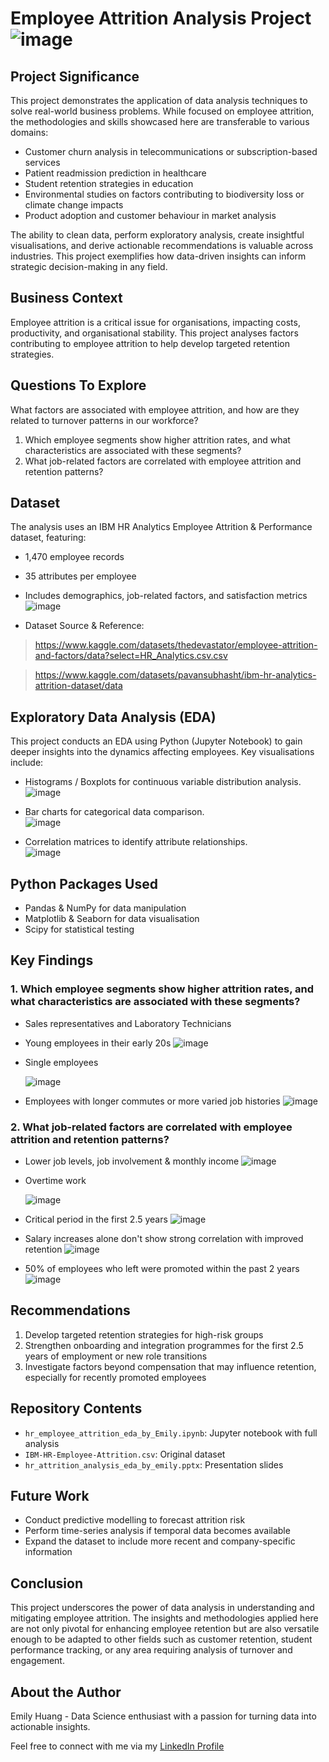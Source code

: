 # Employee Attrition Analysis Project ![image](https://github.com/user-attachments/assets/02cd653b-d013-488f-a95c-1cf8d4e9801b)


## Project Significance
This project demonstrates the application of data analysis techniques to solve real-world business problems. While focused on employee attrition, the methodologies and skills showcased here are transferable to various domains:

- Customer churn analysis in telecommunications or subscription-based services
- Patient readmission prediction in healthcare
- Student retention strategies in education
- Environmental studies on factors contributing to biodiversity loss or climate change impacts
- Product adoption and customer behaviour in market analysis

The ability to clean data, perform exploratory analysis, create insightful visualisations, and derive actionable recommendations is valuable across industries. This project exemplifies how data-driven insights can inform strategic decision-making in any field.

## Business Context
Employee attrition is a critical issue for organisations, impacting costs, productivity, and organisational stability. This project analyses factors contributing to employee attrition to help develop targeted retention strategies.

## Questions To Explore
What factors are associated with employee attrition, and how are they related to turnover patterns in our workforce?

1. Which employee segments show higher attrition rates, and what characteristics are associated with these segments?
2. What job-related factors are correlated with employee attrition and retention patterns?

## Dataset
The analysis uses an IBM HR Analytics Employee Attrition & Performance dataset, featuring:
- 1,470 employee records
- 35 attributes per employee
- Includes demographics, job-related factors, and satisfaction metrics
  ![image](https://github.com/user-attachments/assets/200d20e6-ffdc-4145-95e7-99b7684e43bb)

- Dataset Source & Reference:
> https://www.kaggle.com/datasets/thedevastator/employee-attrition-and-factors/data?select=HR_Analytics.csv.csv

> https://www.kaggle.com/datasets/pavansubhasht/ibm-hr-analytics-attrition-dataset/data

## Exploratory Data Analysis (EDA)
This project conducts an EDA using Python (Jupyter Notebook) to gain deeper insights into the dynamics affecting employees. Key visualisations include:

* Histograms / Boxplots for continuous variable distribution analysis.
 ![image](https://github.com/user-attachments/assets/7907995c-ef87-430b-a909-be5b5da8ff09)
 
* Bar charts for categorical data comparison.  
 ![image](https://github.com/user-attachments/assets/a88b4dca-8a01-4203-a0ac-8c6e079544c2)

* Correlation matrices to identify attribute relationships.  
 ![image](https://github.com/user-attachments/assets/91804c3c-46e7-42f4-839b-7384fa26d986)

## Python Packages Used
* Pandas & NumPy for data manipulation
* Matplotlib & Seaborn for data visualisation
* Scipy for statistical testing

## Key Findings 
### 1. Which employee segments show higher attrition rates, and what characteristics are associated with these segments?
* Sales representatives and Laboratory Technicians 
* Young employees in their early 20s
 ![image](https://github.com/user-attachments/assets/e6708cc5-4fa6-416f-affa-7d228f31a70b)
* Single employees
  
  ![image](https://github.com/user-attachments/assets/e1491aba-d8fb-4598-a8a9-32b5d489d7b0)
* Employees with longer commutes or more varied job histories
 ![image](https://github.com/user-attachments/assets/1c87c57d-6531-432a-9d00-d02e4c209c42)

### 2. What job-related factors are correlated with employee attrition and retention patterns?
* Lower job levels, job involvement & monthly income
  ![image](https://github.com/user-attachments/assets/fb594309-347d-4a17-846f-325718e944f2)

* Overtime work
  
  ![image](https://github.com/user-attachments/assets/19159d00-3599-4a30-b319-9e1ed040c896)

* Critical period in the first 2.5 years
 ![image](https://github.com/user-attachments/assets/e09eeade-c9f0-4521-ae0e-8ae15f70a329)

* Salary increases alone don't show strong correlation with improved retention
  ![image](https://github.com/user-attachments/assets/dc1eb973-2242-44cf-b2b1-817d82d7f6b4)

* 50% of employees who left were promoted within the past 2 years
 ![image](https://github.com/user-attachments/assets/2a3e0f30-e53d-4bd7-a3de-10f760cfe8d9)


## Recommendations
1. Develop targeted retention strategies for high-risk groups
2. Strengthen onboarding and integration programmes for the first 2.5 years of employment or new role transitions
3. Investigate factors beyond compensation that may influence retention, especially for recently promoted employees

## Repository Contents
- `hr_employee_attrition_eda_by_Emily.ipynb`: Jupyter notebook with full analysis
- `IBM-HR-Employee-Attrition.csv`: Original dataset
- `hr_attrition_analysis_eda_by_emily.pptx`: Presentation slides


## Future Work
- Conduct predictive modelling to forecast attrition risk
- Perform time-series analysis if temporal data becomes available
- Expand the dataset to include more recent and company-specific information


## Conclusion
This project underscores the power of data analysis in understanding and mitigating employee attrition. The insights and methodologies applied here are not only pivotal for enhancing employee retention but are also versatile enough to be adapted to other fields such as customer retention, student performance tracking, or any area requiring analysis of turnover and engagement.

## About the Author
Emily Huang - Data Science enthusiast with a passion for turning data into actionable insights. 

Feel free to connect with me via my [LinkedIn Profile](https://www.linkedin.com/in/emily-huang-3021212a)
